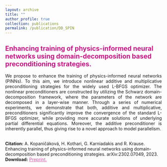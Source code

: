 ```yaml
---
layout: archive
title: ""
author_profile: true
collection: publications
permalink: /publication/DD_SPIN
---
```


## <span style="color:rgb(199, 21, 133)"> Enhancing training of physics-informed neural networks using domain-decomposition based preconditioning strategies.  </span>
<div style="text-align: justify"> We propose to enhance the training of physics-informed neural networks (PINNs). To this aim, we introduce nonlinear additive and multiplicative preconditioning strategies for the widely used L-BFGS optimizer. The nonlinear preconditioners are constructed by utilizing the Schwarz domain-decomposition framework, where the parameters of the network are decomposed in a layer-wise manner. Through a series of numerical experiments, we demonstrate that both, additive and multiplicative, preconditioners significantly improve the convergence of the standard L- BFGS optimizer, while providing more accurate solutions of underlying partial differential equations. Moreover, the additive preconditioner is inherently parallel, thus giving rise to a novel approach to model parallelism.
</div><br />


**Citation:** A. Kopaničáková, H. Kothari, G. Karniadakis and R. Krause. Enhancing training of physics-informed neural networks using domain-decomposition based preconditioning strategies. arXiv:2302.07049, 2023.  <br />
**Download:** <a href="https://arxiv.org/pdf/2302.07049.pdf" style="color:rgb(199, 21, 133,0.75);">Preprint.</a> <br />


